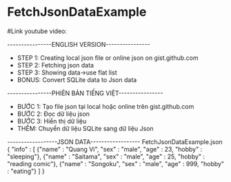 # FetchJsonDataExample

#Link youtube video: 

----------------ENGLISH VERSION----------------
- STEP 1: Creating local json file or online json on gist.github.com
- STEP 2: Fetching json data
- STEP 3: Showing data->use flat list
- BONUS: Convert SQLite data to Json data


----------------PHIÊN BẢN TIẾNG VIỆT----------------
- BƯỚC 1: Tạo file json tại local hoặc online trên gist.github.com
- BƯỚC 2: Đọc dữ liệu json
- BƯỚC 3: Hiển thị dữ liệu
- THÊM: Chuyển dữ liệu SQLite sang dữ liệu Json


------------------JSON DATA------------------
	FetchJsonDataExample.json
{
	"info" : [
		{"name" : "Quang Vi", "sex" : "male", "age" : 23, "hobby" : "sleeping"},
		{"name" : "Saitama", "sex" : "male", "age" : 25, "hobby" : "reading comic"},
		{"name" : "Songoku", "sex" : "male", "age" : 999, "hobby" : "eating"}
	]
}

